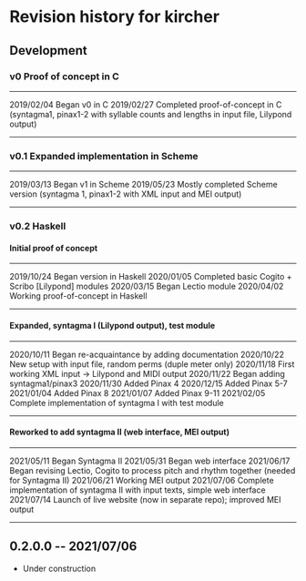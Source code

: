 # Revision history for kircher

## Development

### v0 Proof of concept in C

------------    ------------ 
2019/02/04      Began v0 in C
2019/02/27      Completed proof-of-concept in C (syntagma1, pinax1-2 with 
                    syllable counts and lengths in input file, Lilypond
                    output)
------------    ------------ 

### v0.1 Expanded implementation in Scheme

------------    ------------ 
2019/03/13      Began v1 in Scheme
2019/05/23      Mostly completed Scheme version (syntagma 1, pinax1-2 with XML
                    input and MEI output)
------------    ------------ 

### v0.2 Haskell

#### Initial proof of concept

------------    ------------ 
2019/10/24      Began version in Haskell
2020/01/05      Completed basic Cogito + Scribo [Lilypond] modules
2020/03/15      Began Lectio module
2020/04/02      Working proof-of-concept in Haskell
------------    ------------ 

#### Expanded, syntagma I (Lilypond output), test module

------------    ------------ 
2020/10/11      Began re-acquaintance by adding documentation
2020/10/22      New setup with input file, random perms (duple meter only)
2020/11/18      First working XML input -> Lilypond and MIDI output
2020/11/22      Began adding syntagma1/pinax3
2020/11/30      Added Pinax 4
2020/12/15      Added Pinax 5-7
2021/01/04      Added Pinax 8
2021/01/07      Added Pinax 9-11
2021/02/05      Complete implementation of syntagma I with test module
------------    ------------ 

#### Reworked to add syntagma II (web interface, MEI output)

------------    ------------ 
2021/05/11      Began Syntagma II
2021/05/31      Began web interface
2021/06/17      Began revising Lectio, Cogito to process pitch and rhythm
                    together (needed for Syntagma II)
2021/06/21      Working MEI output
2021/07/06      Complete implementation of syntagma II with input texts, 
                    simple web interface
2021/07/14      Launch of live website (now in separate repo); 
                    improved MEI output
------------    ------------ 

## 0.2.0.0 -- 2021/07/06

* Under construction
